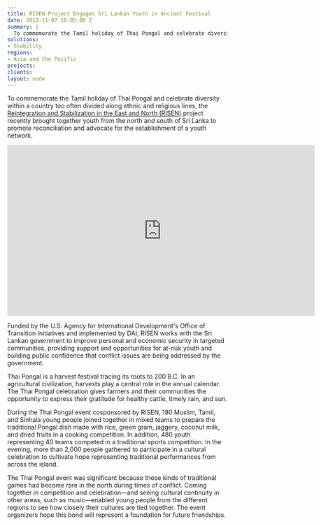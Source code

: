 ```yaml
---
title: RISEN Project Engages Sri Lankan Youth in Ancient Festival
date: 2012-11-07 18:05:00 Z
summary: |
  To commemorate the Tamil holiday of Thai Pongal and celebrate diversity within a country too often divided along ethnic and religious lines, the [Reintegration and Stabilization in the East and North (RISEN)][1] project recently brought together youth from the north and south of Sri Lanka to promote reconciliation and advocate for the establishment of a youth network.  
solutions:
- Stability
regions:
- Asia and the Pacific
projects:
clients:
layout: node
---
```

To commemorate the Tamil holiday of Thai Pongal and celebrate diversity within a country too often divided along ethnic and religious lines, the [Reintegration and Stabilization in the East and North (RISEN)][1] project recently brought together youth from the north and south of Sri Lanka to promote reconciliation and advocate for the establishment of a youth network.  

<iframe allowfullscreen="" frameborder="0" height="391" mozallowfullscreen="" src="http://player.vimeo.com/video/53352500?title=0&amp;byline=0&amp;portrait=0&amp;badge=0" webkitallowfullscreen="" width="703"></iframe>

Funded by the U.S. Agency for International Development's Office of Transition Initiatives and implemented by DAI, RISEN works with the Sri Lankan government to improve personal and economic security in targeted communities, providing support and opportunities for at-risk youth and building public confidence that conflict issues are being addressed by the government.

Thai Pongal is a harvest festival tracing its roots to 200 B.C. In an agricultural civilization, harvests play a central role in the annual calendar. The Thai Pongal celebration gives farmers and their communities the opportunity to express their gratitude for healthy cattle, timely rain, and sun.  

During the Thai Pongal event cosponsored by RISEN, 180 Muslim, Tamil, and Sinhala young people joined together in mixed teams to prepare the traditional Pongal dish made with rice, green gram, jaggery, coconut milk, and dried fruits in a cooking competition. In addition, 480 youth representing 40 teams competed in a traditional sports competition. In the evening, more than 2,000 people gathered to participate in a cultural celebration to cultivate hope representing traditional performances from across the island.

The Thai Pongal event was significant because these kinds of traditional games had become rare in the north during times of conflict. Coming together in competition and celebration—and seeing cultural continuity in other areas, such as music—enabled young people from the different regions to see how closely their cultures are tied together. The event organizers hope this bond will represent a foundation for future friendships.

[1]: /our-work/projects/sri-lanka-reintegration-and-stabilization-east-and-north-risen
